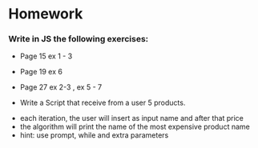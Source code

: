 # Homework

### Write in JS the following exercises:

- Page 15 ex 1 - 3

- Page 19 ex 6

- Page 27 ex 2-3 , ex 5 - 7

- Write a Script that receive from a user 5 products.

* each iteration, the user will insert as input name and after that price
* the algorithm will print the name of the most expensive product name
* hint: use prompt, while and extra parameters
